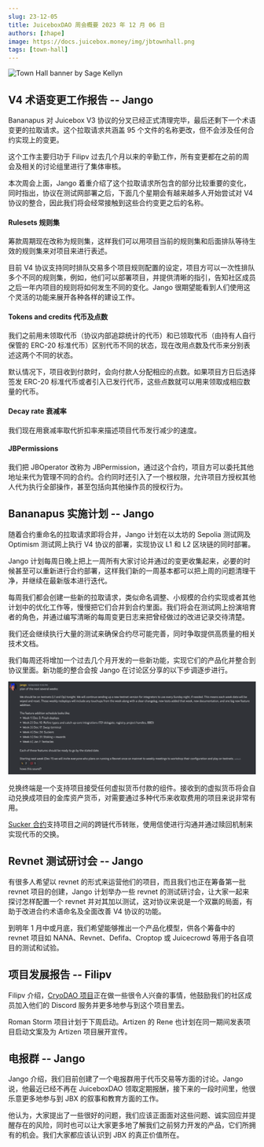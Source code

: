 ```yaml
---
slug: 23-12-05
title: JuiceboxDAO 周会概要 2023 年 12 月 06 日
authors: [zhape]
image: https://docs.juicebox.money/img/jbtownhall.png
tags: [town-hall]
---
```


![Town Hall banner by Sage Kellyn](https://docs.juicebox.money/img/jbtownhall.png)

## V4 术语变更工作报告 -- Jango

Bananapus 对 Juicebox V3 协议的分叉已经正式清理完毕，最后还剩下一个术语变更的拉取请求。这个拉取请求共涵盖 95 个文件的名称更改，但不会涉及任何合约实现上的变更。

这个工作主要归功于 Filipv 过去几个月以来的辛勤工作，所有变更都在之前的周会及相关的讨论组里进行了集体审核。

本次周会上面，Jango 着重介绍了这个拉取请求所包含的部分比较重要的变化，同时指出，协议在测试网部署之后，下面几个星期会有越来越多人开始尝试对 V4 协议的整合，因此我们将会经常接触到这些合约变更之后的名称。

#### Rulesets 规则集

筹款周期现在改称为规则集，这样我们可以用项目当前的规则集和后面排队等待生效的规则集来对项目来进行表述。

目前 V4 协议支持同时排队交易多个项目规则配置的设定，项目方可以一次性排队多个不同的规则集，例如，他们可以部署项目，并提供清晰的指引，告知社区成员之后一年内项目的规则将如何发生不同的变化。Jango 很期望能看到人们使用这个灵活的功能来展开各种各样的建设工作。

#### Tokens and credits 代币及点数

我们之前用未领取代币（协议内部追踪统计的代币）和已领取代币（由持有人自行保管的 ERC-20 标准代币）区别代币不同的状态，现在改用点数及代币来分别表述这两个不同的状态。

默认情况下，项目收到付款时，会向付款人分配相应的点数。如果项目方日后选择签发 ERC-20 标准代币或者引入已发行代币，这些点数就可以用来领取成相应数量的代币。

#### Decay rate 衰减率

我们现在用衰减率取代折扣率来描述项目代币发行减少的速度。

#### JBPermissions 

我们把 JBOperator 改称为 JBPermission，通过这个合约，项目方可以委托其他地址来代为管理不同的合约。合约同时还引入了一个根权限，允许项目方授权其他人代为执行全部操作，甚至包括向其他操作员的授权行为。

## Bananapus 实施计划 -- Jango

随着合约重命名的拉取请求即将合并，Jango 计划在以太坊的 Sepolia 测试网及 Optimism 测试网上执行 V4 协议的部署，实现协议 L1 和 L2 区块链的同时部署。

Jango 计划每周日晚上把上一周所有大家讨论并通过的变更收集起来，必要的时候甚至可以重新进行合约部署，这样我们新的一周基本都可以把上周的问题清理干净，并继续在最新版本进行迭代。

每周我们都会创建一些新的拉取请求，类似命名调整、小规模的合约实现或者其他计划中的优化工作等，慢慢把它们合并到合约里面。我们将会在测试网上扮演培育者的角色，并通过编写清晰的每周变更日志来把曾经做过的改进记录交待清楚。

我们还会继续执行大量的测试来确保合约尽可能完善，同时争取提供高质量的相关技术文档。

我们每周还将增加一个过去几个月开发的一些新功能，实现它们的产品化并整合到协议里面。新功能的整合会按 Jango 在讨论区分享的以下步调逐步进行。

![game plan for bananpus](game_plan_bp.png)

兑换终端是一个支持项目接受任何虚拟货币付款的组件。接收到的虚拟货币将会自动兑换成项目的金库资产货币，对需要通过多种代币来收取费用的项目来说非常有用。

[Sucker 合约](https://github.com/Bananapus/bananapus-sucker/tree/master)支持项目之间的跨链代币转账，使用信使进行沟通并通过赎回机制来实现代币的交换。

## Revnet 测试研讨会 -- Jango

有很多人希望以 revnet 的形式来运营他们的项目，而且我们也正在筹备第一批 revnet 项目的创建，Jango 计划举办一些 revnet 的测试研讨会，让大家一起来探讨怎样配置一个 revnet 并对其加以测试，这对协议来说是一个双赢的局面，有助于改进合约术语命名及全面改善 V4 协议的功能。

到明年 1 月中或月底，我们希望能够推出一个产品化模型，供各个筹备中的 revnet 项目如 NANA、Revnet、Defifa、Croptop 或 Juicecrowd 等用于各自项目的测试和试验。

## 项目发展报告 -- Filipv

Filipv 介绍，[CryoDAO 项目](https://juicebox.money/@cryodao)正在做一些很令人兴奋的事情，他鼓励我们的社区成员加入他们的 Discord 服务并更多地参与到这个项目里去。

Roman Storm 项目计划于下周启动。Artizen 的 Rene 也计划在同一期间发表项目启动文案及为 Artizen 项目展开宣传。

## 电报群 -- Jango

Jango 介绍，我们目前创建了一个电报群用于代币交易等方面的讨论。Jango 说，他最近已经不再在 JuiceboxDAO 领取定期报酬，接下来的一段时间里，他很乐意更多地参与到 JBX 的叙事和教育方面的工作。

他认为，大家提出了一些很好的问题，我们应该正面面对这些问题、诚实回应并提醒存在的风险，同时也可以让大家更多地了解我们之前努力开发的产品，它们所拥有的机会。我们大家都应该认识到 JBX 的真正价值所在。

